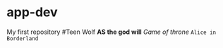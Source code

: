 # app-dev
My first repository
#Teen Wolf
**AS the god will**
*Game of throne*
	`Alice in Borderland`
